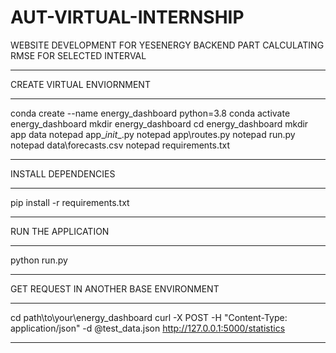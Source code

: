 # AUT-VIRTUAL-INTERNSHIP
WEBSITE DEVELOPMENT FOR YESENERGY BACKEND PART
CALCULATING RMSE FOR SELECTED INTERVAL
****************************
CREATE VIRTUAL ENVIORNMENT
**********************
conda create --name energy_dashboard python=3.8
conda activate energy_dashboard
mkdir energy_dashboard
cd energy_dashboard
mkdir app data
notepad app\__init__.py
notepad app\routes.py
notepad run.py
notepad data\forecasts.csv
notepad requirements.txt
**************************
INSTALL DEPENDENCIES
****************
pip install -r requirements.txt
**************************
RUN THE APPLICATION
**************
python run.py
********************
GET REQUEST IN ANOTHER BASE ENVIRONMENT
***************
cd path\to\your\energy_dashboard
curl -X POST -H "Content-Type: application/json" -d @test_data.json http://127.0.0.1:5000/statistics
***************

